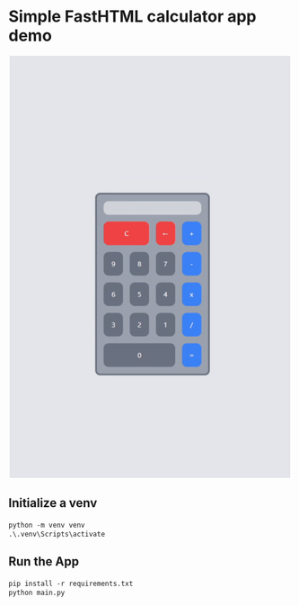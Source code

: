 # Simple FastHTML calculator app demo

<div align="center">
  <img src="preview.gif" alt="demo-preview" width="500">
</div>

## Initialize a venv
```
python -m venv venv
.\.venv\Scripts\activate
```

## Run the App
```
pip install -r requirements.txt
python main.py
```